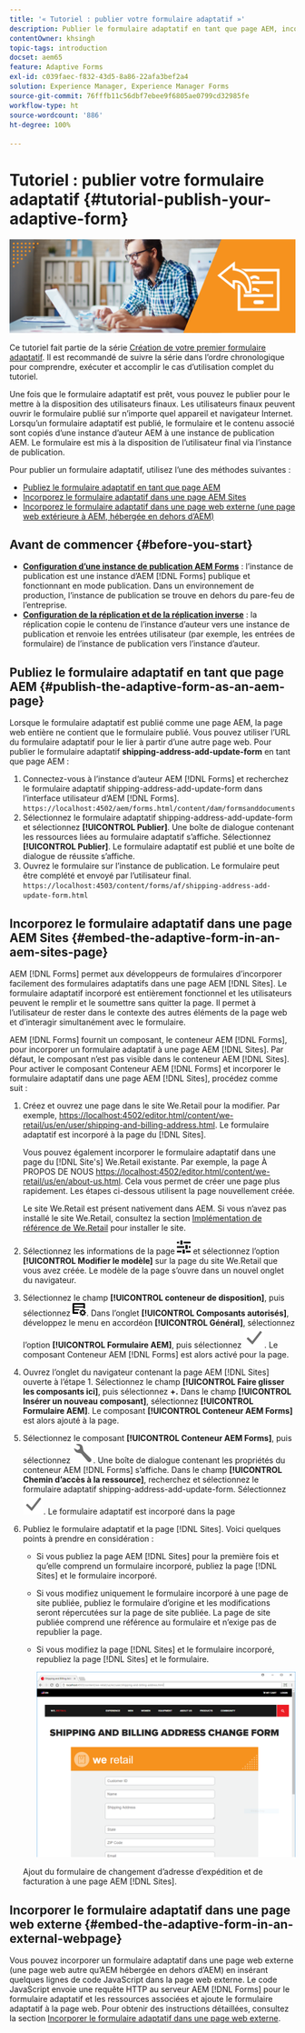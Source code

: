 ```yaml
---
title: '« Tutoriel : publier votre formulaire adaptatif »'
description: Publier le formulaire adaptatif en tant que page AEM, incorporer le formulaire à une page AEM Sites ou à une page web externe
contentOwner: khsingh
topic-tags: introduction
docset: aem65
feature: Adaptive Forms
exl-id: c039faec-f832-43d5-8a86-22afa3bef2a4
solution: Experience Manager, Experience Manager Forms
source-git-commit: 76fffb11c56dbf7ebee9f6805ae0799cd32985fe
workflow-type: ht
source-wordcount: '886'
ht-degree: 100%

---
```


# Tutoriel : publier votre formulaire adaptatif {#tutorial-publish-your-adaptive-form}

![hero-image](do-not-localize/13-publish-your-adaptive-form-small.png)

Ce tutoriel fait partie de la série [Création de votre premier formulaire adaptatif](https://helpx.adobe.com/fr/experience-manager/6-3/forms/using/create-your-first-adaptive-form.html). Il est recommandé de suivre la série dans l’ordre chronologique pour comprendre, exécuter et accomplir le cas d’utilisation complet du tutoriel.

Une fois que le formulaire adaptatif est prêt, vous pouvez le publier pour le mettre à la disposition des utilisateurs finaux. Les utilisateurs finaux peuvent ouvrir le formulaire publié sur n’importe quel appareil et navigateur Internet. Lorsqu’un formulaire adaptatif est publié, le formulaire et le contenu associé sont copiés d’une instance d’auteur AEM à une instance de publication AEM. Le formulaire est mis à la disposition de l’utilisateur final via l’instance de publication.

Pour publier un formulaire adaptatif, utilisez lʼune des méthodes suivantes :

* [Publiez le formulaire adaptatif en tant que page AEM](../../forms/using/publish-your-adaptive-form.md#publish-the-adaptive-form-as-an-aem-page)
* [Incorporez le formulaire adaptatif dans une page AEM Sites](#embed-the-adaptive-form-in-an-aem-sites-page)
* [Incorporez le formulaire adaptatif dans une page web externe (une page web extérieure à AEM, hébergée en dehors d’AEM)](../../forms/using/publish-your-adaptive-form.md)

## Avant de commencer {#before-you-start}

* **[Configuration d’une instance de publication AEM Forms](https://helpx.adobe.com/fr/experience-manager/6-3/forms/using/installing-configuring-aem-forms-osgi.html)** : l’instance de publication est une instance d’AEM [!DNL Forms] publique et fonctionnant en mode publication. Dans un environnement de production, l’instance de publication se trouve en dehors du pare-feu de l’entreprise.
* **[Configuration de la réplication et de la réplication inverse](https://experienceleague.adobe.com/docs/experience-manager-release-information/aem-release-updates/previous-updates/aem-previous-versions.html?lang=fr)** : la réplication copie le contenu de l’instance d’auteur vers une instance de publication et renvoie les entrées utilisateur (par exemple, les entrées de formulaire) de l’instance de publication vers l’instance d’auteur.

## Publiez le formulaire adaptatif en tant que page AEM {#publish-the-adaptive-form-as-an-aem-page}

Lorsque le formulaire adaptatif est publié comme une page AEM, la page web entière ne contient que le formulaire publié. Vous pouvez utiliser l’URL du formulaire adaptatif pour le lier à partir d’une autre page web. Pour publier le formulaire adaptatif **shipping-address-add-update-form** en tant que page AEM :

1. Connectez-vous à lʼinstance dʼauteur AEM [!DNL Forms] et recherchez le formulaire adaptatif shipping-address-add-update-form dans l’interface utilisateur dʼAEM [!DNL Forms].
   `https://localhost:4502/aem/forms.html/content/dam/formsanddocuments`
1. Sélectionnez le formulaire adaptatif shipping-address-add-update-form et sélectionnez **[!UICONTROL Publier]**. Une boîte de dialogue contenant les ressources liées au formulaire adaptatif s’affiche. Sélectionnez **[!UICONTROL Publier]**. Le formulaire adaptatif est publié et une boîte de dialogue de réussite s’affiche.
1. Ouvrez le formulaire sur l’instance de publication. Le formulaire peut être complété et envoyé par l’utilisateur final.
   `https://localhost:4503/content/forms/af/shipping-address-add-update-form.html`

## Incorporez le formulaire adaptatif dans une page AEM Sites {#embed-the-adaptive-form-in-an-aem-sites-page}

AEM [!DNL Forms] permet aux développeurs de formulaires d’incorporer facilement des formulaires adaptatifs dans une page AEM [!DNL Sites]. Le formulaire adaptatif incorporé est entièrement fonctionnel et les utilisateurs peuvent le remplir et le soumettre sans quitter la page. Il permet à l’utilisateur de rester dans le contexte des autres éléments de la page web et d’interagir simultanément avec le formulaire.

AEM [!DNL Forms] fournit un composant, le conteneur AEM [!DNL Forms], pour incorporer un formulaire adaptatif à une page AEM [!DNL Sites]. Par défaut, le composant n’est pas visible dans le conteneur AEM [!DNL Sites]. Pour activer le composant Conteneur AEM [!DNL Forms] et incorporer le formulaire adaptatif dans une page AEM [!DNL Sites], procédez comme suit :

1. Créez et ouvrez une page dans le site We.Retail pour la modifier. Par exemple, [https://localhost:4502/editor.html/content/we-retail/us/en/user/shipping-and-billing-address.html](https://localhost:4502/editor.html/content/we-retail/us/en/user/shipping-and-billing-address.html). Le formulaire adaptatif est incorporé à la page du [!DNL Sites].

   Vous pouvez également incorporer le formulaire adaptatif dans une page du [!DNL Site's] We.Retail existante. Par exemple, la page À PROPOS DE NOUS [https://localhost:4502/editor.html/content/we-retail/us/en/about-us.html](https://localhost:4502/editor.html/content/we-retail/us/en/about-us.html). Cela vous permet de créer une page plus rapidement. Les étapes ci-dessous utilisent la page nouvellement créée.

   Le site We.Retail est présent nativement dans AEM. Si vous nʼavez pas installé le site We.Retail, consultez la section [Implémentation de référence de We.Retail](https://experienceleague.adobe.com/docs/experience-manager-release-information/aem-release-updates/previous-updates/aem-previous-versions.html?lang=fr) pour installer le site.

1. Sélectionnez les informations de la page ![propriétés](assets/properties.png) et sélectionnez l’option **[!UICONTROL Modifier le modèle]** sur la page du site We.Retail que vous avez créée. Le modèle de la page s’ouvre dans un nouvel onglet du navigateur.
1. Sélectionnez le champ **[!UICONTROL conteneur de disposition]**, puis sélectionnez ![gestiondesflux](assets/feedmanagement.png). Dans l’onglet **[!UICONTROL Composants autorisés]**, développez le menu en accordéon **[!UICONTROL Général]**, sélectionnez l’option **[!UICONTROL Formulaire AEM]**, puis sélectionnez ![icône_denregistrement](assets/save_icon.svg). Le composant Conteneur AEM [!DNL Forms] est alors activé pour la page.

1. Ouvrez l’onglet du navigateur contenant la page AEM [!DNL Sites] ouverte à l’étape 1. Sélectionnez le champ **[!UICONTROL Faire glisser les composants ici]**, puis sélectionnez **+.** Dans le champ **[!UICONTROL Insérer un nouveau composant]**, sélectionnez **[!UICONTROL Formulaire AEM]**. Le composant **[!UICONTROL Conteneur AEM Forms]** est alors ajouté à la page.
1. Sélectionnez le composant **[!UICONTROL Conteneur AEM Forms]**, puis sélectionnez ![icône-de-configuration](assets/configure-icon.svg). Une boîte de dialogue contenant les propriétés du conteneur AEM [!DNL Forms] s’affiche. Dans le champ **[!UICONTROL Chemin d’accès à la ressource]**, recherchez et sélectionnez le formulaire adaptatif shipping-address-add-update-form. Sélectionnez ![icône_d’enregistrement](assets/save_icon.svg). Le formulaire adaptatif est incorporé dans la page 
1. Publiez le formulaire adaptatif et la page [!DNL Sites]. Voici quelques points à prendre en considération :

   * Si vous publiez la page AEM [!DNL Sites] pour la première fois et qu’elle comprend un formulaire incorporé, publiez la page [!DNL Sites] et le formulaire incorporé.
   * Si vous modifiez uniquement le formulaire incorporé à une page de site publiée, publiez le formulaire d’origine et les modifications seront répercutées sur la page de site publiée. La page de site publiée comprend une référence au formulaire et n’exige pas de republier la page.
   * Si vous modifiez la page [!DNL Sites] et le formulaire incorporé, republiez la page [!DNL Sites] et le formulaire.

     ![embed-in-aem-sites](assets/embed-in-aem-sites.png)

   Ajout du formulaire de changement d’adresse d’expédition et de facturation à une page AEM [!DNL Sites].

## Incorporer le formulaire adaptatif dans une page web externe {#embed-the-adaptive-form-in-an-external-webpage}

Vous pouvez incorporer un formulaire adaptatif dans une page web externe (une page web autre qu’AEM hébergée en dehors d’AEM) en insérant quelques lignes de code JavaScript dans la page web externe. Le code JavaScript envoie une requête HTTP au serveur AEM [!DNL Forms] pour le formulaire adaptatif et les ressources associées et ajoute le formulaire adaptatif à la page web. Pour obtenir des instructions détaillées, consultez la section [Incorporer le formulaire adaptatif dans une page web externe](/help/forms/using/embed-adaptive-form-external-web-page.md).
